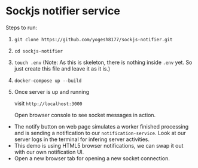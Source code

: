 # Sockjs notifier service

Steps to run:

1. `git clone https://github.com/yogesh8177/sockjs-notifier.git`

2. `cd sockjs-notifier`

3. `touch .env` (Note: As this is skeleton, there is nothing inside `.env` yet. So just create this file and leave it as it is.)

4. `docker-compose up --build`

5. Once server is up and running

    visit `http://localhost:3000`

    Open browser console to see socket messages in action.


- The notify button on web page simulates a worker finished processing and is sending a notification to our `notification-service`. Look at our server logs in the terminal for infering server activities.
- This demo is using HTML5 browser notifications, we can swap it out with our own notification UI.</li>
- Open a new browser tab for opening a new socket connection.</li>
